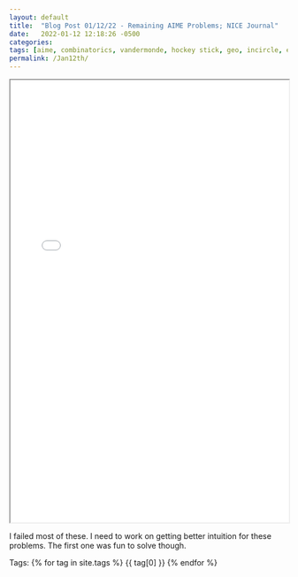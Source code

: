 ```yaml
---
layout: default
title:  "Blog Post 01/12/22 - Remaining AIME Problems; NICE Journal"
date:   2022-01-12 12:18:26 -0500
categories: 
tags: [aime, combinatorics, vandermonde, hockey stick, geo, incircle, expected value]
permalink: /Jan12th/
---
```

  <iframe src="/assets\img\Math_Diary_01_12_21.pdf" width="100%" height="800px">
  </iframe>

I failed most of these. I need to work on getting better intuition for these problems.
The first one was fun to solve though. 

<p>
Tags:
{% for tag in site.tags %}
  {{ tag[0] }}
{% endfor %}
</p>
 
